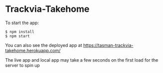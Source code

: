 # Trackvia-Takehome

To start the app:

```
$ npm install
$ npm start

```

You can also see the deployed app at https://tasman-trackvia-takehome.herokuapp.com/

The live app and local app may take a few seconds on the first load for the server to spin up

